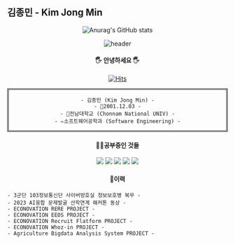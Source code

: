 ## 김종민 - Kim Jong Min
<div align="center">
  
  ![Anurag's GitHub stats](https://github-readme-stats.vercel.app/api?username=rlajm1203&theme=dark&show_icons=true)
  
  ![header](https://capsule-render.vercel.app/api?type=slice&text=Welcome&color=gradient&fontAlign=80&rotate=5&fontAlignY=30&fontSize=50&fontColor=ffffff)


  #### 🖐 안녕하세요 🖐
  
  [![Hits](https://hits.seeyoufarm.com/api/count/incr/badge.svg?url=https%3A%2F%2Fgithub.com%2Frlajm1203%2Fhit-counter&count_bg=%2379C83D&title_bg=%23555555&icon=vercel.svg&icon_color=%23E7E7E7&title=hits&edge_flat=false)](https://hits.seeyoufarm.com)

  <div align="center" style="border-style:double">
    
    - 김종민 (Kim Jong Min) -
    - 👶2001.12.03 -
    - 🏫전남대학교 (Chonnam National UNIV) -
    - ✏소프트웨어공학과 (Software Engineering) -
  
  </div>
  
  #### 👨‍🎓공부중인 것들
  <img src="https://img.shields.io/badge/JAVA-007396?style=for-the-badge&logo=java&logoColor=white">
  <img src="https://img.shields.io/badge/Spring-6DB33F?style=flat-square&logo=spring&logoColor=white"/>
  <img src="https://img.shields.io/badge/SpringBoot-6DB33F?style=flat-square&logo=springboot&logoColor=white"/>
  <img src="https://img.shields.io/badge/Python-3776AB?style=flat-square&logo=python&logoColor=white"/>
  <img src="https://img.shields.io/badge/Ubuntu-E95420?style=flat-square&logo=ubuntu&logoColor=white"/>

  #### 🚩이력
  <div align="left">

    - 3군단 103정보통신단 사이버방호실 정보보호병 복무 -
    - 2023 AI융합 문제발굴 산학연계 해커톤 동상 -
    - ECONOVATION RERE PROJECT -
    - ECONOVATION EEOS PROJECT -
    - ECONOVATION Recruit Flatform PROJECT -
    - ECONOVATION Whoz-in PROJECT -
    - Agriculture Bigdata Analysis System PROJECT -
    
  </div>
  
  <!--

  
  
  **rlajm1203/rlajm1203** is a ✨ _special_ ✨ repository because its `README.md` (this file) appears on your GitHub profile.
  
  Here are some ideas to get you started:
  
  - 🔭 I’m currently working on ...
  - 🌱 I’m currently learning ...
  - 👯 I’m looking to collaborate on ...
  - 🤔 I’m looking for help with ...
  - 💬 Ask me about ...
  - 📫 How to reach me: ...
  - 😄 Pronouns: ...
  - ⚡ Fun fact: ...
  -->

</div>

